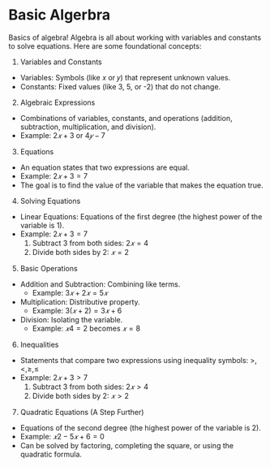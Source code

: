 # Basic Algerbra

Basics of algebra! Algebra is all about working with variables and constants to solve equations. Here are some foundational concepts:

1. Variables and Constants
- Variables: Symbols (like 𝑥 or 𝑦) that represent unknown values.
- Constants: Fixed values (like 3, 5, or -2) that do not change.
2. Algebraic Expressions
- Combinations of variables, constants, and operations (addition, subtraction, 
  multiplication, and division).
- Example: $2𝑥+3$ or $4𝑦−7$

3. Equations
- An equation states that two expressions are equal.
- Example: $2𝑥+3=7$
- The goal is to find the value of the variable that makes the equation true.

4. Solving Equations
- Linear Equations: Equations of the first degree (the highest power of the variable is 1).
- Example: $2𝑥+3=7$
  1. Subtract 3 from both sides: $2𝑥=4$
  2. Divide both sides by 2: $𝑥=2$
5. Basic Operations
- Addition and Subtraction: Combining like terms.
  - Example: $3𝑥+2𝑥=5𝑥$
- Multiplication: Distributive property.
  - Example: $3(𝑥+2)=3𝑥+6$
- Division: Isolating the variable.
  - Example: $𝑥4=2$ becomes $𝑥=8$

6. Inequalities
- Statements that compare two expressions using inequality symbols: >,<,≥,≤
- Example: $2𝑥+3>7$
  1. Subtract 3 from both sides: $2𝑥>4$
  2. Divide both sides by 2: $𝑥>2$
7. Quadratic Equations (A Step Further)
- Equations of the second degree (the highest power of the variable is 2).
- Example: $𝑥2−5𝑥+6=0$
- Can be solved by factoring, completing the square, or using the quadratic formula.

